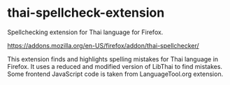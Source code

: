 # thai-spellcheck-extension
Spellchecking extension for Thai language for Firefox.

https://addons.mozilla.org/en-US/firefox/addon/thai-spellchecker/

This extension finds and highlights spelling mistakes for Thai language in Firefox.
It uses a reduced and modified version of LibThai to find mistakes.
Some frontend JavaScript code is taken from LanguageTool.org extension.

